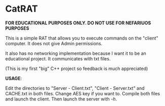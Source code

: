 # CatRAT
<b>FOR EDUCATIONAL PURPOSES ONLY. DO NOT USE FOR NEFARIUOS PURPOSES</b>

This is a simple RAT that allows you to execute commands on the "client" computer.
It does not give Admin permissions.

It also has no networking implementation because I want it to be an educational project.
It communicates with txt files.

(This is my first "big" C++ project so feedback is much appreciated)



<b>USAGE</b>:

Edit the directories to "Server - Client.txt", "Client - Server.txt" and CACHE.txt in both files.
Change AES key if you want to.
Compile both files and launch the client.
Then launch the server with <i>-h</i>.
